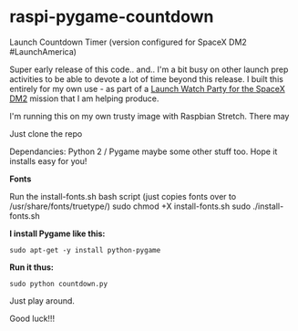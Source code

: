 # raspi-pygame-countdown
Launch Countdown Timer (version configured for SpaceX DM2 #LaunchAmerica)

Super early release of this code.. and.. I'm a bit busy on other launch prep activities to be able to devote a lot of time beyond this release.  I built this entirely for my own use - as part of a [Launch Watch Party for the SpaceX DM2](https://www.spaceforhumanity.org/demo-2-launch-party) mission that I am helping produce.  


I'm running this on my own trusty image with Raspbian Stretch.  There may

Just clone the repo

Dependancies:  Python 2 / Pygame maybe some other stuff too.  Hope it installs easy for you! 

**Fonts**

Run the install-fonts.sh bash script (just copies fonts over to /usr/share/fonts/truetype/)
    sudo chmod +X install-fonts.sh
    sudo ./install-fonts.sh

**I install Pygame like this:**

    sudo apt-get -y install python-pygame

**Run it thus:**

    sudo python countdown.py

Just play around.  

Good luck!!!



